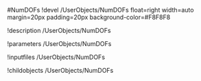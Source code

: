<!-- MOOSE Object Documentation Stub: Remove this when content is added. -->
#NumDOFs
!devel /UserObjects/NumDOFs float=right width=auto margin=20px padding=20px background-color=#F8F8F8

!description /UserObjects/NumDOFs

!parameters /UserObjects/NumDOFs

!inputfiles /UserObjects/NumDOFs

!childobjects /UserObjects/NumDOFs
